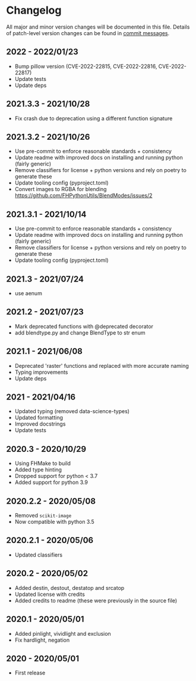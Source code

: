 # Changelog

All major and minor version changes will be documented in this file. Details of
patch-level version changes can be found in [commit messages](../../commits/master).

## 2022 - 2022/01/23

- Bump pillow version (CVE-2022-22815, CVE-2022-22816, CVE-2022-22817)
- Update tests
- Update deps

## 2021.3.3 - 2021/10/28

- Fix crash due to deprecation using a different function signature

## 2021.3.2 - 2021/10/26

- Use pre-commit to enforce reasonable standards + consistency
- Update readme with improved docs on installing and running python (fairly generic)
- Remove classifiers for license + python versions and rely on poetry to generate these
- Update tooling config (pyproject.toml)
- Convert images to RGBA for blending https://github.com/FHPythonUtils/BlendModes/issues/2

## 2021.3.1 - 2021/10/14

- Use pre-commit to enforce reasonable standards + consistency
- Update readme with improved docs on installing and running python (fairly generic)
- Remove classifiers for license + python versions and rely on poetry to generate these
- Update tooling config (pyproject.toml)

## 2021.3 - 2021/07/24

- use aenum

## 2021.2 - 2021/07/23

- Mark deprecated functions with @deprecated decorator
- add blendtype.py and change BlendType to str enum

## 2021.1 - 2021/06/08

- Deprecated 'raster' functions and replaced with more accurate naming
- Typing improvements
- Update deps

## 2021 - 2021/04/16

- Updated typing (removed data-science-types)
- Updated formatting
- Improved docstrings
- Update tests

## 2020.3 - 2020/10/29

- Using FHMake to build
- Added type hinting
- Dropped support for python < 3.7
- Added support for python 3.9

## 2020.2.2 - 2020/05/08

- Removed `scikit-image`
- Now compatible with python 3.5

## 2020.2.1 - 2020/05/06

- Updated classifiers

## 2020.2 - 2020/05/02

- Added destin, destout, destatop and srcatop
- Updated license with credits
- Added credits to readme (these were previously in the source file)

## 2020.1 - 2020/05/01

- Added pinlight, vividlight and exclusion
- Fix hardlight, negation

## 2020 - 2020/05/01

- First release
